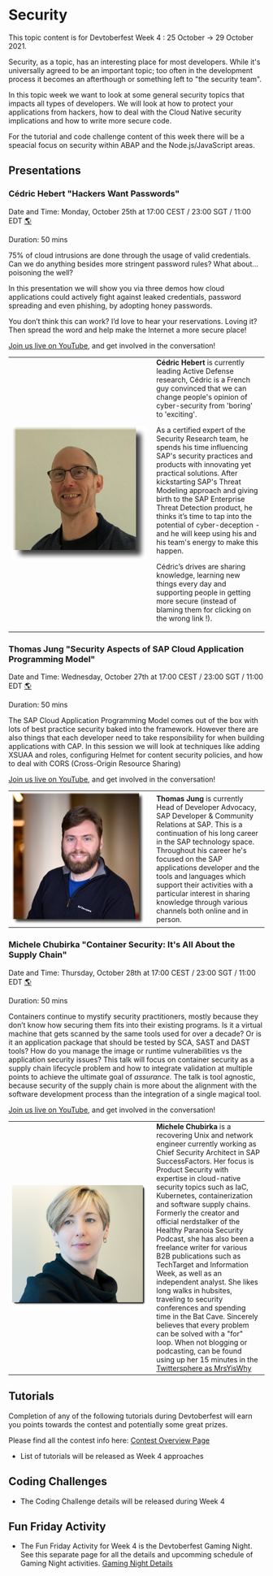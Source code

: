 # Security

This topic content is for Devtoberfest Week 4 : 25 October → 29 October 2021.

Security, as a topic, has an interesting place for most developers.  While it's universally agreed to be an important topic; too often in the development process it becomes an afterthough or something left to "the security team". 

In this topic week we want to look at some general security topics that impacts all types of developers. We will look at how to protect your applications from hackers, how to deal with the Cloud Native security implications and how to write more secure code. 

For the tutorial and code challenge content of this week there will be a speacial focus on security within ABAP and the Node.js/JavaScript areas.

## Presentations 

### Cédric Hebert "Hackers Want Passwords"
Date and Time: Monday, October 25th at 17:00 CEST / 23:00 SGT / 11:00 EDT [🌎](https://www.timeanddate.com/worldclock/converter.html?iso=20211025T150000&p1=37&p2=198&p3=438&p4=240&p5=tz_sgt)

Duration: 50 mins

75% of cloud intrusions are done through the usage of valid credentials. Can we do anything besides more stringent password rules? What about… poisoning the well?
  
In this presentation we will show you via three demos how cloud applications could actively fight against leaked credentials, password spreading and even phishing, by adopting honey passwords.

You don’t think this can work? I’d love to hear your reservations. Loving it? Then spread the word and help make the Internet a more secure place!

[Join us live on YouTube](https://www.youtube.com/watch?v=zatXHKgPnec), and get involved in the conversation!

<table border=0px>
    <tr>
        <td width = 270>
<img src="../../images/CedricHebert_132px_shade.png">
</td>  <td><b>Cédric Hebert</b> is currently leading Active Defense research, Cédric is a French guy convinced that we can change people's opinion of cyber-security from 'boring' to 'exciting'.

As a certified expert of the Security Research team, he spends his time influencing SAP's security practices and products with innovating yet practical solutions. After kickstarting SAP's Threat Modeling approach and giving birth to the SAP Enterprise Threat Detection product, he thinks it’s time to tap into the potential of cyber-deception - and he will keep using his and his team's energy to make this happen.

Cédric’s drives are sharing knowledge, learning new things every day and supporting people in getting more secure (instead of blaming them for clicking on the wrong link !).</td>  </tr></table>

### Thomas Jung "Security Aspects of SAP Cloud Application Programming Model"
Date and Time: Wednesday, October 27th at 17:00 CEST / 23:00 SGT / 11:00 EDT [🌎](https://www.timeanddate.com/worldclock/converter.html?iso=20211027T150000&p1=37&p2=198&p3=438&p4=240&p5=tz_sgt)

Duration: 50 mins

The SAP Cloud Application Programming Model comes out of the box with lots of best practice security baked into the framework.  However there are also things that each developer need to take responsibility for when building applications with CAP. In this session we will look at techniques like adding XSUAA and roles, configuring Helmet for content security policies, and how to deal with CORS (Cross-Origin Resource Sharing)

[Join us live on YouTube](https://www.youtube.com/watch?v=jQYMeN3jeOU), and get involved in the conversation!

<table border=0px>
    <tr>
        <td width = 270>
<img src="../../images/ThomasJung_250px_shade.png">
</td>  <td><b>Thomas Jung</b> is currently Head of Developer Advocacy, SAP Developer & Community Relations at SAP. This is a continuation of his long career in the SAP technology space. Throughout his career he's focused on the SAP applications developer and the tools and languages which support their activities with a particular interest in sharing knowledge through various channels both online and in person.</td>  </tr></table>

### Michele Chubirka "Container Security: It's All About the Supply Chain"
Date and Time: Thursday, October 28th at 17:00 CEST / 23:00 SGT / 11:00 EDT [🌎](https://www.timeanddate.com/worldclock/converter.html?iso=20211028T150000&p1=37&p2=198&p3=438&p4=240&p5=tz_sgt)

Duration: 50 mins

Containers continue to mystify security practitioners, mostly because they don’t know how securing them fits into their existing programs. Is it a virtual machine that gets scanned by the same tools used for over a decade? Or is it an application package that should be tested by SCA, SAST and DAST tools? How do you manage the image or runtime vulnerabilities vs the application security issues? This talk will focus on container security as a supply chain lifecycle problem and how to integrate validation at multiple points to achieve the ultimate goal of *assurance.* The talk is tool agnostic, because security of the supply chain is more about the alignment with the software development process than the integration of a single magical tool. 

[Join us live on YouTube](https://www.youtube.com/watch?v=acEwqW-4R18), and get involved in the conversation!

<table border=0px>
    <tr>
        <td width = 270>
<img src="../../images/MicheleChubirka.png">
</td>  <td><b>Michele Chubirka</b> is a recovering Unix and network engineer currently working as Chief Security Architect in SAP SuccessFactors. Her focus is Product Security with expertise in cloud-native security topics such as IaC, Kubernetes, containerization and software supply chains. Formerly the creator and official nerdstalker of the Healthy Paranoia Security Podcast, she has also been a freelance writer for various B2B publications such as TechTarget and Information Week, as well as an independent analyst. She likes long walks in hubsites, traveling to security conferences and spending time in the Bat Cave. Sincerely believes that every problem can be solved with a "for" loop. When not blogging or podcasting, can be found using up her 15 minutes in the <a href="https://twitter.com/MrsYisWhy" target="_blank">Twittersphere as MrsYisWhy</a>
</td>  </tr></table>

## Tutorials

Completion of any of the following tutorials during Devtoberfest will earn you points towards the contest and potentially some great prizes.  

Please find all the contest info here: [Contest Overview Page](https://github.com/SAP-samples/devtoberfest-2021/tree/main/contest)

* List of tutorials will be released as Week 4 approaches 

## Coding Challenges

* The Coding Challenge details will be released during Week 4

## Fun Friday Activity

* The Fun Friday Activity for Week 4 is the Devtoberfest Gaming Night.  See this separate page for all the details and upcomming schedule of Gaming Night activities. [Gaming Night Details](https://github.com/SAP-samples/devtoberfest-2021/blob/main/topics/Gaming_Night.md)
